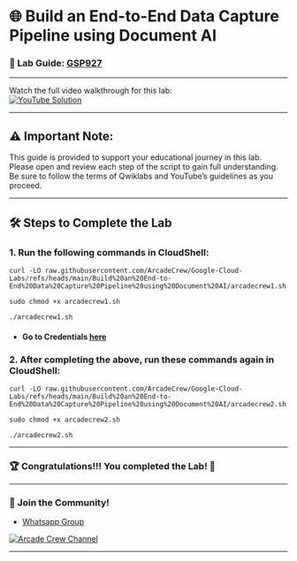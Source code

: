 # 🌐 Build an End-to-End Data Capture Pipeline using Document AI
### 📖 Lab Guide: [GSP927](https://www.cloudskillsboost.google/focuses/21027?catalog_rank=%7B%22rank%22%3A1%2C%22num_filters%22%3A0%2C%22has_search%22%3Atrue%7D&parent=catalog&search_id=38640452)

--- 

Watch the full video walkthrough for this lab:  
[![YouTube Solution](https://img.shields.io/badge/YouTube-Watch%20Solution-red?style=flat&logo=youtube)](https://www.youtube.com/watch?v=wjSrI-UHmM8)

---
## ⚠️ **Important Note:**
This guide is provided to support your educational journey in this lab. Please open and review each step of the script to gain full understanding. Be sure to follow the terms of Qwiklabs and YouTube’s guidelines as you proceed.

---

## 🛠️ Steps to Complete the Lab

### 1. Run the following commands in **CloudShell**:

```
curl -LO raw.githubusercontent.com/ArcadeCrew/Google-Cloud-Labs/refs/heads/main/Build%20an%20End-to-End%20Data%20Capture%20Pipeline%20using%20Document%20AI/arcadecrew1.sh

sudo chmod +x arcadecrew1.sh

./arcadecrew1.sh
```
* #### Go to Credentials [here](https://console.cloud.google.com/apis/credentials)

### 2. After completing the above, run these commands again in **CloudShell**:

```
curl -LO raw.githubusercontent.com/ArcadeCrew/Google-Cloud-Labs/refs/heads/main/Build%20an%20End-to-End%20Data%20Capture%20Pipeline%20using%20Document%20AI/arcadecrew2.sh

sudo chmod +x arcadecrew2.sh

./arcadecrew2.sh
```

---

### 🏆 Congratulations!!! You completed the Lab! 🎉

---

### 🤝 Join the Community!

- [Whatsapp Group](https://chat.whatsapp.com/FbVg9NI6Dp4CzfdsYmy0AE)  

[![Arcade Crew Channel](https://img.shields.io/badge/YouTube-Arcade%20Crew-red?style=flat&logo=youtube)](https://www.youtube.com/@Arcade61432)

---

